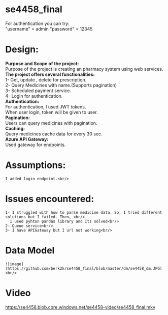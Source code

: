 # se4458_final
For authentication you can try: <br/>
"username" = admin "password" = 12345 <br/>
# Design:
   **Purpose and Scope of the project:** <br/>
    Purpose of the project is creating an pharmacy system using web services.<br/>
   **The project offers several functionalities:**<br/>
      1- Get, update , delete for prescription.<br/>
      2- Query Medicines with name.(Supports pagination)<br/>
      3- Scheduled payment service.<br/>
      4- Login for authentication.<br/>
 **Authentication:**<br/>
    For authentication, I used JWT tokens.<br/>
    When user login, token will be given to user.<br/>
  **Pagination:**<br/>
    Users can query medicines with pagination.<br/>
  **Caching:**  <br/>
    Query medicines cache data for every 30 sec.<br/>
    **Azure API Gateway:** <br/>
    Used gateway for endpoints.
    
 # Assumptions:
    I added login endpoint.<br/>
    

 # Issues encountered:
    1- I struggled with how to parse medicine data. So, I tried different solutions but I failed. Then, <br/>
      I used pyhton pandas library and Its solved<br/>
    2- Queue service<br/>
    3- I have APIGateway but I url not working<br/>


# Data Model

    ![image](https://github.com/berk2k/se4458_final/blob/master/dm/se4458_dm.JPG)<br/>
# Video
https://se4458.blob.core.windows.net/se4458-video/se4458_final.mkv
